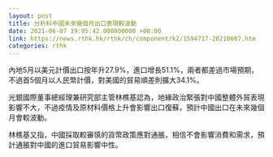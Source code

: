 ```yaml
---
layout: post
title: 分析料中國未來幾個月出口表現較波動
date: 2021-06-07 19:05:42.000000000 +08:00
link: https://news.rthk.hk/rthk/ch/component/k2/1594717-20210607.htm
categories: rthk
---
```


內地5月以美元計價出口按年升27.9%，進口增長51.1%，兩者都差過市場預期，不過首5個月以人民幣計價，對美國的貿易順差則擴大34.1%。

光銀國際董事總經理兼研究部主管林樵基認為，地緣政治緊張對中國整體外貿表現影響不大，不過疫情及原材料價格上升會影響出口復蘇，預計中國出口在未來幾個月會較波動。

林樵基又指，中國採取較審慎的貨幣政策應對通脹，相信不會影響消費和需求，預計通脹對中國的進口貿易影響中性。
